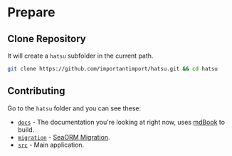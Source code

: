 # Prepare

## Clone Repository

It will create a `hatsu` subfolder in the current path.

```bash
git clone https://github.com/importantimport/hatsu.git && cd hatsu
```

## Contributing

Go to the `hatsu` folder and you can see these:

- [`docs`](https://github.com/importantimport/hatsu/tree/main/docs) - The documentation you're looking at right now, uses [mdBook](https://github.com/rust-lang/mdBook) to build.
- [`migration`](https://github.com/importantimport/hatsu/tree/main/migration) - [SeaORM Migration](https://www.sea-ql.org/SeaORM/docs/migration/setting-up-migration/).
- [`src`](https://github.com/importantimport/hatsu/tree/main/src) - Main application.
